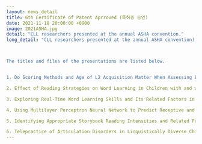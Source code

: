 ```yaml
---
layout: news_detail
title: 6th Certificate of Patent Aprroved (특허증 승인)
date: 2021-11-18 20:00:00 +0900
image: 2021ASHA.jpg
detail: "CLL researchers presented at the annual ASHA convention."
long_detail: "CLL researchers presented at the annual ASHA convention).



The titles and files of the presentations are listed below.


1. Do Scoring Methods and Age of L2 Acquisition Matter When Assessing Bilingual’s Vocabulary Skills? <iframe width="560" height="315" src="https://www.youtube.com/embed/vNeDd8TxsBQ" title="YouTube video player" frameborder="0" allow="accelerometer; autoplay; clipboard-write; encrypted-media; gyroscope; picture-in-picture" allowfullscreen></iframe>

2. Effect of Reading Strategies on Word Learning in Children with and without Language Impairment <iframe width="560" height="315" src="https://www.youtube.com/embed/lgEg7V-SoGc" title="YouTube video player" frameborder="0" allow="accelerometer; autoplay; clipboard-write; encrypted-media; gyroscope; picture-in-picture" allowfullscreen></iframe>

3. Exploring Real-Time Word Learning Skills and Its Related Factors in Preschool Children An Eye-Tracking Study <iframe width="560" height="315" src="https://www.youtube.com/embed/x7LGRFKZ128" title="YouTube video player" frameborder="0" allow="accelerometer; autoplay; clipboard-write; encrypted-media; gyroscope; picture-in-picture" allowfullscreen></iframe>

4. Using Multilayer Perceptron Neural Network to Predict Receptive and Expressive Vocabulary Learning <iframe width="560" height="315" src="https://www.youtube.com/embed/6Nl2AAugJIA" title="YouTube video player" frameborder="0" allow="accelerometer; autoplay; clipboard-write; encrypted-media; gyroscope; picture-in-picture" allowfullscreen></iframe>

5. Identifying Appropriate Storybook Reading Intensities and Related Factors for Word-learning in Children with SLI <iframe width="560" height="315" src="https://www.youtube.com/embed/3Cn0T2GYTSc" title="YouTube video player" frameborder="0" allow="accelerometer; autoplay; clipboard-write; encrypted-media; gyroscope; picture-in-picture" allowfullscreen></iframe>

6. Telepractice of Articulation Disorders in Linguistically Diverse Children <iframe width="560" height="315" src="https://www.youtube.com/embed/wE6nNgEItyA" title="YouTube video player" frameborder="0" allow="accelerometer; autoplay; clipboard-write; encrypted-media; gyroscope; picture-in-picture" allowfullscreen></iframe> "
---
```


